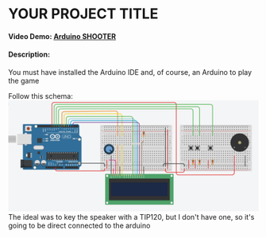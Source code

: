 # YOUR PROJECT TITLE
#### Video Demo:  [Arduino SHOOTER](https://www.youtube.com/watch?v=9pqOqYfGGoY)
#### Description:
You must have installed the Arduino IDE and, of course, an Arduino to play the game

Follow this schema:
![Circuitry](https://github.com/Zepelino/Arduino-SHOOTER/blob/main/circuitry.png)
The ideal was to key the speaker with a TIP120, but I don't have one, so it's going to be direct connected to the arduino
